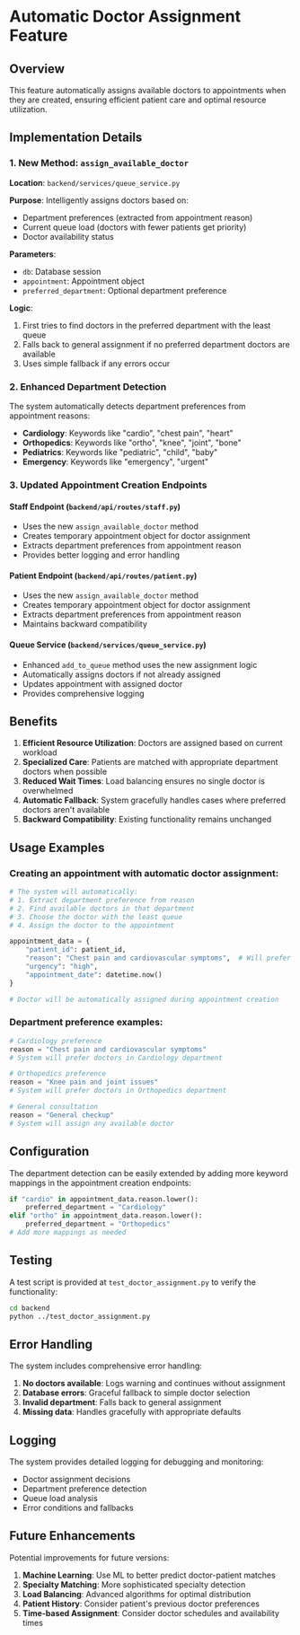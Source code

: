 # Automatic Doctor Assignment Feature

## Overview

This feature automatically assigns available doctors to appointments when they are created, ensuring efficient patient care and optimal resource utilization.

## Implementation Details

### 1. New Method: `assign_available_doctor`

**Location**: `backend/services/queue_service.py`

**Purpose**: Intelligently assigns doctors based on:
- Department preferences (extracted from appointment reason)
- Current queue load (doctors with fewer patients get priority)
- Doctor availability status

**Parameters**:
- `db`: Database session
- `appointment`: Appointment object
- `preferred_department`: Optional department preference

**Logic**:
1. First tries to find doctors in the preferred department with the least queue
2. Falls back to general assignment if no preferred department doctors are available
3. Uses simple fallback if any errors occur

### 2. Enhanced Department Detection

The system automatically detects department preferences from appointment reasons:

- **Cardiology**: Keywords like "cardio", "chest pain", "heart"
- **Orthopedics**: Keywords like "ortho", "knee", "joint", "bone"
- **Pediatrics**: Keywords like "pediatric", "child", "baby"
- **Emergency**: Keywords like "emergency", "urgent"

### 3. Updated Appointment Creation Endpoints

#### Staff Endpoint (`backend/api/routes/staff.py`)
- Uses the new `assign_available_doctor` method
- Creates temporary appointment object for doctor assignment
- Extracts department preferences from appointment reason
- Provides better logging and error handling

#### Patient Endpoint (`backend/api/routes/patient.py`)
- Uses the new `assign_available_doctor` method
- Creates temporary appointment object for doctor assignment
- Extracts department preferences from appointment reason
- Maintains backward compatibility

#### Queue Service (`backend/services/queue_service.py`)
- Enhanced `add_to_queue` method uses the new assignment logic
- Automatically assigns doctors if not already assigned
- Updates appointment with assigned doctor
- Provides comprehensive logging

## Benefits

1. **Efficient Resource Utilization**: Doctors are assigned based on current workload
2. **Specialized Care**: Patients are matched with appropriate department doctors when possible
3. **Reduced Wait Times**: Load balancing ensures no single doctor is overwhelmed
4. **Automatic Fallback**: System gracefully handles cases where preferred doctors aren't available
5. **Backward Compatibility**: Existing functionality remains unchanged

## Usage Examples

### Creating an appointment with automatic doctor assignment:

```python
# The system will automatically:
# 1. Extract department preference from reason
# 2. Find available doctors in that department
# 3. Choose the doctor with the least queue
# 4. Assign the doctor to the appointment

appointment_data = {
    "patient_id": patient_id,
    "reason": "Chest pain and cardiovascular symptoms",  # Will prefer Cardiology
    "urgency": "high",
    "appointment_date": datetime.now()
}

# Doctor will be automatically assigned during appointment creation
```

### Department preference examples:

```python
# Cardiology preference
reason = "Chest pain and cardiovascular symptoms"
# System will prefer doctors in Cardiology department

# Orthopedics preference  
reason = "Knee pain and joint issues"
# System will prefer doctors in Orthopedics department

# General consultation
reason = "General checkup"
# System will assign any available doctor
```

## Configuration

The department detection can be easily extended by adding more keyword mappings in the appointment creation endpoints:

```python
if "cardio" in appointment_data.reason.lower():
    preferred_department = "Cardiology"
elif "ortho" in appointment_data.reason.lower():
    preferred_department = "Orthopedics"
# Add more mappings as needed
```

## Testing

A test script is provided at `test_doctor_assignment.py` to verify the functionality:

```bash
cd backend
python ../test_doctor_assignment.py
```

## Error Handling

The system includes comprehensive error handling:

1. **No doctors available**: Logs warning and continues without assignment
2. **Database errors**: Graceful fallback to simple doctor selection
3. **Invalid department**: Falls back to general assignment
4. **Missing data**: Handles gracefully with appropriate defaults

## Logging

The system provides detailed logging for debugging and monitoring:

- Doctor assignment decisions
- Department preference detection
- Queue load analysis
- Error conditions and fallbacks

## Future Enhancements

Potential improvements for future versions:

1. **Machine Learning**: Use ML to better predict doctor-patient matches
2. **Specialty Matching**: More sophisticated specialty detection
3. **Load Balancing**: Advanced algorithms for optimal distribution
4. **Patient History**: Consider patient's previous doctor preferences
5. **Time-based Assignment**: Consider doctor schedules and availability times 